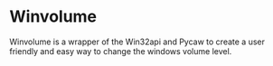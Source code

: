# Winvolume
Winvolume is a wrapper of the Win32api and Pycaw to create a user friendly and easy way to change the windows volume level.

